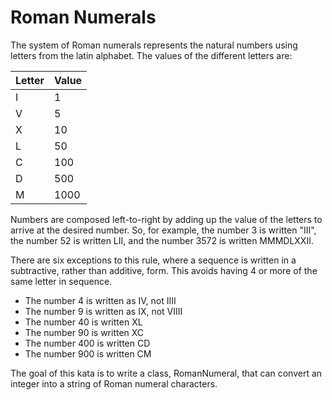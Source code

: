 Roman Numerals
==============

The system of Roman numerals represents the natural numbers using letters from the latin alphabet.
The values of the different letters are:

| Letter | Value |
|--------|-------|
| I      | 1     |
| V      | 5     |
| X      | 10    |
| L      | 50    |
| C      | 100   |
| D      | 500   |
| M      | 1000  |

Numbers are composed left-to-right by adding up the value of the letters to arrive at the desired number.  So,
for example, the number 3 is written "III", the number 52 is written LII, and the number 3572 is written MMMDLXXII.

There are six exceptions to this rule, where a sequence is written in a subtractive, rather than additive, form.
This avoids having 4 or more of the same letter in sequence.

* The number 4 is written as IV, not IIII
* The number 9 is written as IX, not VIIII
* The number 40 is written XL
* The number 90 is written XC
* The number 400 is written CD
* The number 900 is written CM

The goal of this kata is to write a class, RomanNumeral, that can convert an integer into a string of Roman numeral
characters.
